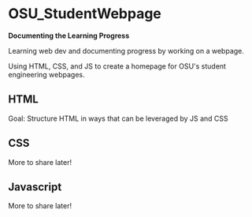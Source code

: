 # OSU_StudentWebpage
**Documenting the Learning Progress**<br/>

Learning web dev and documenting progress by working on a webpage.

Using HTML, CSS, and JS to create a homepage for OSU's student engineering webpages.


## HTML

Goal: Structure HTML in ways that can be leveraged by JS and CSS

## CSS

More to share later!

## Javascript

More to share later!
